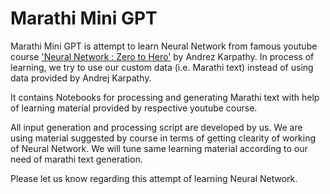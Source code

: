# Marathi Mini GPT

Marathi Mini GPT is attempt to learn Neural Network from famous youtube course ['Neural Network : Zero to Hero'](https://www.youtube.com/playlist?list=PLAqhIrjkxbuWI23v9cThsA9GvCAUhRvKZ) by Andrez Karpathy. In process of learning, we try to use our custom data (i.e. Marathi text) instead of using data provided by Andrej Karpathy.

It contains Notebooks for processing and generating Marathi text with help of learning material provided by respective youtube course.

All input generation and processing script are developed by us. We are using material suggested by course in terms of getting clearity of working of Neural Network. We will tune same learning material according to our need of marathi text generation.

Please let us know regarding this attempt of learning Neural Network.
